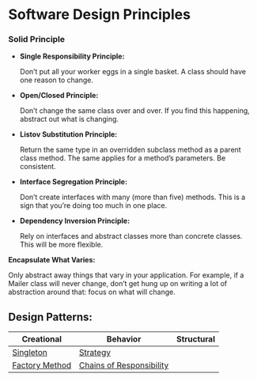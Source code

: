 # Software Design Principles

### Solid Principle

- **Single Responsibility Principle:** 

    Don’t put all your worker eggs in a single basket. A class should have one reason to change.


- **Open/Closed Principle:**

   Don’t change the same class over and over. If you find this happening, abstract out what is changing.


- **Listov Substitution Principle:**

   Return the same type in an overridden subclass method as a parent class method. The same applies for a
   method’s parameters. Be consistent.


- **Interface Segregation Principle:**

   Don’t create interfaces with many (more than five) methods. This is a sign that you’re doing too much in
   one place.


- **Dependency Inversion Principle:**

   Rely on interfaces and abstract classes more than concrete classes. This will be more flexible.


**Encapsulate What Varies:**
   
   Only abstract away things that vary in your application. For example, if a Mailer class will never change,
   don’t get hung up on writing a lot of abstraction around that: focus on what will change.

## Design Patterns: 
 Creational | Behavior | Structural 
--- | --- | --- 
[Singleton](src/Creational/singleton/readme.md) | [Strategy](src/Behavior/strategy/readme.md) | 
[Factory Method](src/Creational/FactoryMethod/readme.md) | [Chains of Responsibility](src/Behavior/ChainsOfResponsibility/readme.md) | 